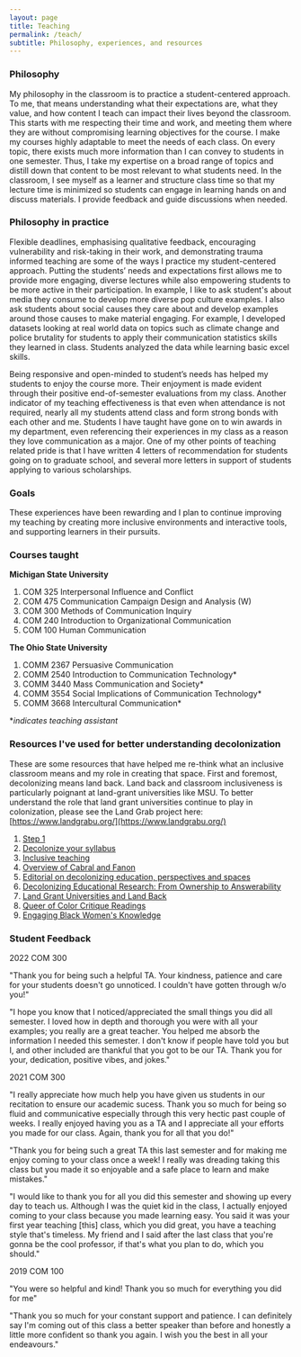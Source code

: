 ```yaml
---
layout: page
title: Teaching
permalink: /teach/
subtitle: Philosophy, experiences, and resources
---
```


### Philosophy 
My philosophy in the classroom is to practice a student-centered approach. To me, that means understanding what their expectations are, what they value, and how content I teach can impact their lives beyond the classroom. This starts with me respecting their time and work, and meeting them where they are without compromising learning objectives for the course. I make my courses highly adaptable to meet the needs of each class. On every topic, there exists much more information than I can convey to students in one semester. Thus, I take my expertise on a broad range of topics and distill down that content to be most relevant to what students need. In the classroom, I see myself as a learner and structure class time so that my lecture time is minimized so students can engage in learning hands on and discuss materials. I provide feedback and guide discussions when needed.


### Philosophy in practice
Flexible deadlines, emphasising qualitative feedback, encouraging vulnerability and risk-taking in their work, and demonstrating trauma informed teaching are some of the ways I practice my student-centered approach. Putting the students’ needs and expectations first allows me to provide more engaging, diverse lectures while also empowering students to be more active in their participation. In example, I like to ask student's about media they consume to develop more diverse pop culture examples. I also ask students about social causes they care about and develop examples around those causes to make material engaging. For example, I developed  datasets looking at real world data on topics such as climate change and police brutality for students to apply their communication statistics skills they learned in class. Students analyzed the data while learning basic excel skills.

Being responsive and open-minded to student’s needs has helped my students to enjoy the course more. Their enjoyment is made evident through their positive end-of-semester evaluations from my class. Another indicator of my teaching effectiveness is that even when attendance is not required, nearly all my students attend class and form strong bonds with each other and me. Students I have taught have gone on to win awards in my department, even referencing their experiences in my class as a reason they love communication as a major. One of my other points of teaching related pride is that I have written 4 letters of recommendation for students going on to graduate school, and several more letters in support of students applying to various scholarships. 

### Goals

These experiences have been rewarding and I plan to continue improving my teaching by creating more inclusive environments and interactive tools, and supporting learners in their pursuits.

### Courses taught 
**Michigan State University**

1. COM 325 Interpersonal Influence and Conflict
2. COM 475 Communication Campaign Design and Analysis (W)
3. COM 300 Methods of Communication Inquiry
4. COM 240 Introduction to Organizational Communication 
5. COM 100 Human Communication


**The Ohio State University**

1. COMM 2367 Persuasive Communication
2. COMM 2540 Introduction to Communication Technology* 
3. COMM 3440 Mass Communication and Society* 
4. COMM 3554 Social Implications of Communication Technology* 
5. COMM 3668 Intercultural Communication* 

**indicates teaching assistant*


### Resources I've used for better understanding decolonization
These are some resources that have helped me re-think what an inclusive classroom means and my role in creating that space. First and foremost, decolonizing means
land back. Land back and classroom inclusiveness is particularly poignant at land-grant universities like MSU. To better understand the role that land grant
universities continue to play in colonization, please see the Land Grab project here: [https://www.landgrabu.org/](https://www.landgrabu.org/)

1. [Step 1](https://ncte.org/blog/2019/04/decolonizing-the-classroom/ "Step 1")
2. [Decolonize your syllabus](https://liberatedgenius.com/2018/decolonize-your-syllabus/ "Decolonize your syllabus")
3. [Inclusive teaching](https://www.insidehighered.com/advice/2020/02/19/practical-steps-toward-more-inclusive-teaching-opinion "Inclusive teaching")
4. [Overview of Cabral and Fanon](https://journals.sagepub.com/doi/abs/10.1177/00219347221077272?journalCode=jbsa)
5. [Editorial on decolonizing education, perspectives and spaces](https://www.tandfonline.com/doi/abs/10.1080/13504622.2013.877708)
6. [Decolonizing Educational Research: From Ownership to Answerability](https://www.routledge.com/Decolonizing-Educational-Research-From-Ownership-to-Answerability/Patel/p/book/9781138998728)
7. [Land Grant Universities and Land Back](https://nativeland.info/blog/topics/native-agriculture-land-use/from-land-grant-to-landback-a-story-of-loss-and-resilience/)
8. [Queer of Color Critique Readings](https://www.library.wisc.edu/gwslibrarian/bibliographies/queering-praxis-expressions-and-activism/queer-of-color-critique/)
9. [Engaging Black Women's Knowledge](https://anthrosource.onlinelibrary.wiley.com/doi/full/10.14506/ca37.2.02)

### Student Feedback ###
2022 COM 300 

"Thank you for being such a helpful TA. Your kindness, patience and care for your students doesn't go unnoticed. I couldn't have gotten through w/o you!"

"I hope you know that I noticed/appreciated the small things you did all semester. I loved how in depth and thorough you were with all your examples; you really are a great teacher. You helped me absorb the information I needed this semester. I don't know if people have told you but I, and other included are thankful that you got to be our TA. Thank you for your, dedication, positive vibes, and jokes."

2021 COM 300

"I really appreciate how much help you have given us students in our recitation to ensure our academic sucess. Thank you so much for being so fluid and communicative especially through this very hectic past couple of weeks. I really enjoyed having you as a TA and I appreciate all your efforts you made for our class. Again, thank you for all that you do!" 

"Thank you for being such a great TA this last semester and for making me enjoy coming to your class once a week! I really was dreading taking this class but you made it so enjoyable and a safe place to learn and make mistakes."

"I would like to thank you for all you did this semester and showing up every day to teach us. Although I was the quiet kid in the class, I actually enjoyed coming to your class because you made learning easy. You said it was your first year teaching [this] class, which you did great, you have a teaching style that's timeless. My friend and I said after the last class that you're gonna be the cool professor, if that's what you plan to do, which you should."

2019 COM 100

"You were so helpful and kind! Thank you so much for everything you did for me"

"Thank you so much for your constant support and patience. I can definitely say I'm coming out of this class a better speaker than before and honestly a little more confident so thank you again. I wish you the best in all your endeavours."
